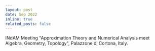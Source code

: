 ```yaml
---
layout: post
date: Sep 2022
inline: true
related_posts: false
---
```


INdAM Meeting "Approximation Theory and Numerical Analysis meet Algebra, Geometry, Topology", Palazzone di Cortona, Italy. 
 
 